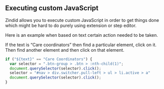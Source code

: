 ## Executing custom JavaScript

Zindid allows you to execute custom JavaScript in order to get things done which might be hard to do purely using 
extension or step editor.

Here is an example when based on text certain action needed to be taken.

If the text is “Care coordinators” then find a particular element, click on it. Then find another element and then click on 
that element.

``` javascript
if ("${text}" == "Care Coordinators") {
  var selector = ".btn-group > .btn > :nth-child(1)";
  document.querySelector(selector).click();
  selector = "#nav > div.switcher.pull-left > ul > li.active > a"
  document.querySelector(selector).click();
}
```
